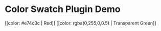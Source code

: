 # Color Swatch Plugin Demo

[[color: #e74c3c | Red]]
[[color: rgba(0,255,0,0.5) | Transparent Green]]
